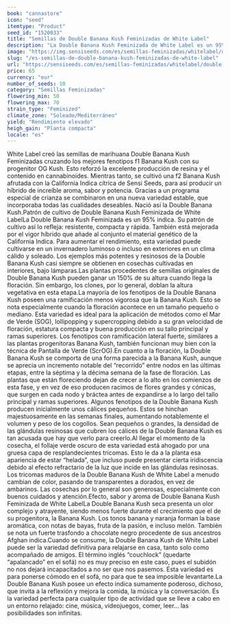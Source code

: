 ```yaml
---
book: "cannastore"
icon: "seed"
itemtype: "Product"
seed_id: "1520033"
title: "Semillas de Double Banana Kush Feminizadas de White Label"
description: "La Double Banana Kush Feminizada de White Label es un 95% indica. Emite un perfume suave, está recubierta de resina, y su subidón es relajante e intenso."
image: "https://img.sensiseeds.com/es/semillas-feminizadas/whitelabel/double-banana-kush-image.png"
slug: "/es-semillas-de-double-banana-kush-feminizadas-de-white-label"
url: "https://sensiseeds.com/es/semillas-feminizadas/whitelabel/double-banana-kush?a_aid=cannastore"
price: 65
currency: "eur"
number_of_seeds: 10
category: "Semillas Feminizadas"
flowering_min: 50
flowering_max: 70
strain_type: "Feminized"
climate_zone: "Soleado/Mediterráneo"
yield: "Rendimiento elevado"
heigh_gain: "Planta compacta"
locale: "es"
---
```

White Label creó las semillas de marihuana Double Banana Kush Feminizadas cruzando los mejores fenotipos f1 Banana Kush con su progenitor OG Kush. Esto reforzó la excelente producción de resina y el contenido en cannabinoides. Mientras tanto, se cultivó una f2 Banana Kush afrutada con la California Indica cítrica de Sensi Seeds, para así producir un híbrido de increíble aroma, sabor y potencia. Gracias a un programa especial de crianza se combinaron en una nueva variedad estable, que incorporaba todas las cualidades deseables. Nació así la Double Banana Kush.Patrón de cultivo de Double Banana Kush Feminizada de White LabelLa Double Banana Kush Feminizada es un 95% indica. Su patrón de cultivo así lo refleja: resistente, compacta y rápida. También está mejorada por el vigor híbrido que añade al conjunto el material genético de la California Indica. Para aumentar el rendimiento, esta variedad puede cultivarse en un invernadero luminoso o incluso en exteriores en un clima cálido y soleado. Los ejemplos más potentes y resinosos de la Double Banana Kush casi siempre se obtienen en cosechas cultivadas en interiores, bajo lámparas.Las plantas procedentes de semillas originales de Double Banana Kush pueden ganar un 150% de su altura cuando llega la floración. Sin embargo, los clones, por lo general, doblan la altura vegetativa en esta etapa.La mayoría de los fenotipos de la Double Banana Kush poseen una ramificación menos vigorosa que la Banana Kush. Esto se nota especialmente cuando la floración acontece en un tamaño pequeño o mediano. Esta variedad es ideal para la aplicación de métodos como el Mar de Verde (SOG), lollipopping y supercropping debido a su gran velocidad de floración, estatura compacta y buena producción en su tallo principal y ramas superiores. Los fenotipos con ramificación lateral fuerte, similares a las plantas progenitoras Banana Kush, también funcionan muy bien con la técnica de Pantalla de Verde (ScrOG).En cuanto a la floración, la Double Banana Kush se comporta de una forma parecida a la Banana Kush, aunque se aprecia un incremento notable del “recorrido” entre nodos en las últimas etapas, entre la séptima y la décima semana de la fase de floración. Las plantas que están floreciendo dejan de crecer a lo alto en los comienzos de esta fase, y en vez de eso producen racimos de flores grandes y cónicas, que surgen en cada nodo y bráctea antes de expandirse a lo largo del tallo principal y ramas superiores. Algunos fenotipos de la Double Banana Kush producen inicialmente unos cálices pequeños. Estos se hinchan majestuosamente en las semanas finales, aumentando notablemente el volumen y peso de los cogollos. Sean pequeños o grandes, la densidad de las glándulas resinosas que cubren los cálices de la Double Banana Kush es tan acusada que hay que verlo para creerlo.Al llegar el momento de la cosecha, el follaje verde oscuro de esta variedad está ahogado por una gruesa capa de resplandecientes tricomas. Esto le da a la planta esa apariencia de estar “helada”, que incluso puede presentar cierta iridiscencia debido al efecto refractario de la luz que incide en las glándulas resinosas. Los tricomas maduros de la Double Banana Kush de White Label a menudo cambian de color, pasando de transparentes a dorados, en vez de ambarinos. Las cosechas por lo general son generosas, especialmente con buenos cuidados y atención.Efecto, sabor y aroma de Double Banana Kush Feminizada de White LabelLa Double Banana Kush seca presenta un olor complejo y atrayente, siendo menos fuerte durante el crecimiento que el de su progenitora, la Banana Kush. Los tonos banana y naranja forman la base aromática, con notas de bayas, fruta de la pasión, e incluso melón. También se nota un fuerte trasfondo a chocolate negro procedente de sus ancestros Afghan indica.Cuando se consume, la Double Banana Kush de White Label puede ser la variedad definitiva para relajarse en casa, tanto solo como acompañado de amigos. El término inglés “couchlock” (quedarte “apalancado” en el sofá) no es muy preciso en este caso, pues el subidón no nos dejará incapacitados a no ser que nos pasemos. Esta variedad es para ponerse cómodo en el sofá, no para que te sea imposible levantarte.La Double Banana Kush posee un efecto indica sumamente poderoso, dichoso, que invita a la reflexión y mejora la comida, la música y la conversación. Es la variedad perfecta para cualquier tipo de actividad que se lleve a cabo en un entorno relajado: cine, música, videojuegos, comer, leer… las posibilidades son infinitas.
